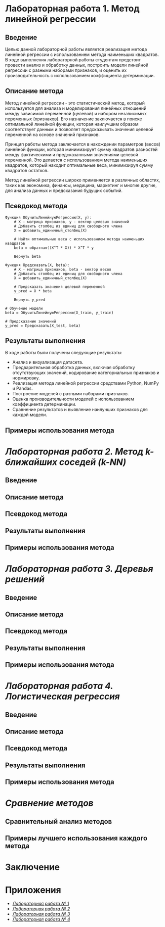 # Лабораторная работа 1. Метод линейной регрессии

## Введение
Целью данной лабораторной работы является реализация метода линейной регрессии с использованием метода наименьших квадратов. В ходе выполнения лабораторной работы студентам предстоит провести анализ и обработку данных, построить модели линейной регрессии с разными наборами признаков, и оценить их производительность с использованием коэффициента детерминации.

## Описание метода
Метод линейной регрессии - это статистический метод, который используется для анализа и моделирования линейных отношений между зависимой переменной (целевой) и набором независимых переменных (признаков). Его назначение заключается в поиске оптимальной линейной функции, которая наилучшим образом соответствует данным и позволяет предсказывать значения целевой переменной на основе значений признаков.

Принцип работы метода заключается в нахождении параметров (весов) линейной функции, которая минимизирует сумму квадратов разностей между фактическими и предсказанными значениями целевой переменной. Это делается с использованием метода наименьших квадратов, который находит оптимальные веса, минимизируя сумму квадратов остатков.

Метод линейной регрессии широко применяется в различных областях, таких как экономика, финансы, медицина, маркетинг и многие другие, для анализа данных и предсказания будущих событий.

## Псевдокод метода
```
Функция ОбучитьЛинейнуюРегрессию(X, y):
    # X - матрица признаков, y - вектор целевых значений
    # Добавить столбец из единиц для свободного члена
    X = добавить_единичный_столбец(X)
    
    # Найти оптимальные веса с использованием метода наименьших квадратов
    beta = обратная((X^T * X)) * X^T * y
    
    Вернуть beta

Функция Предсказать(X, beta):
    # X - матрица признаков, beta - вектор весов
    # Добавить столбец из единиц для свободного члена
    X = добавить_единичный_столбец(X)
    
    # Предсказать значения целевой переменной
    y_pred = X * beta
    
    Вернуть y_pred

# Обучение модели
beta = ОбучитьЛинейнуюРегрессию(X_train, y_train)

# Предсказание значений
y_pred = Предсказать(X_test, beta)
```
## Результаты выполнения 
В ходе работы были получены следующие результаты:
- Анализ и визуализация датасета.
- Предварительная обработка данных, включая обработку отсутствующих значений, кодирование категориальных признаков и нормировку.
- Реализация метода линейной регрессии средствами Python, NumPy и Pandas.
- Построение моделей с разными наборами признаков.
- Оценка производительности моделей с использованием коэффициента детерминации.
- Сравнение результатов и выявление наилучших признаков для каждой модели.
  
## Примеры использования метода


# *Лабораторная работа 2. Метод k-ближайших соседей (k-NN)*

## Введение

## Описание метода

## Псевдокод метода

## Результаты выполнения 

## Примеры использования метода


# *Лабораторная работа 3. Деревья решений*

## Введение

## Описание метода

## Псевдокод метода

## Результаты выполнения 

## Примеры использования метода



# *Лабораторная работа 4. Логистическая регрессия*


## Введение

## Описание метода

## Псевдокод метода

## Результаты выполнения 

## Примеры использования метода



# *Сравнение методов*

## Сравнительный анализ методов

## Примеры лучшего использования каждого метода

# Заключение


# Приложения 

- *[Лабораторная работа № 1](https://github.com/ITSamantha/artificial_intelligence_systems/tree/main/module2/lab4)*
- *[Лабораторная работа № 2](https://github.com/ITSamantha/artificial_intelligence_systems/tree/main/module2/lab5)*
- *[Лабораторная работа № 3](https://github.com/ITSamantha/artificial_intelligence_systems/tree/main/module2/lab6)*
- *[Лабораторная работа № 4](https://github.com/ITSamantha/artificial_intelligence_systems/tree/main/module2/lab7)*
